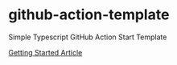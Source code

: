 # github-action-template
Simple Typescript GitHub Action Start Template


[Getting Started Article](https://notiz.dev/blog/build-and-publish-your-first-github-action)






